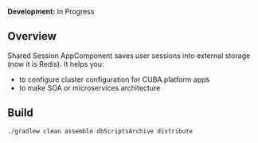 **Development:** In Progress

## Overview

Shared Session AppComponent saves user sessions into external storage (now it is Redis).
It helps you:
- to configure cluster configuration for CUBA.platform apps
- to make SOA or microservices architecture


## Build

```shell script
./gradlew clean assemble dbScriptsArchive distribute 
```

